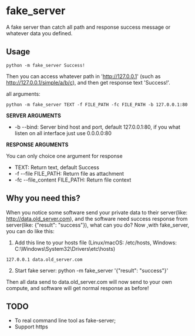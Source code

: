 # fake_server

A fake server than catch all path and response success message or whatever data you defined.

## Usage

`python -m fake_server Success!`

Then you can access whatever path in 'http://127.0.0.1' (such as http://127.0.0.1/simple/a/b/c), and then get response text 'Success!'.

all arguments:

`python -m fake_server TEXT -f FILE_PATH -fc FILE_PATH -b 127.0.0.1:80`

**SERVER ARGUMENTS**
+ -b --bind: Server bind host and port, default 127.0.0.1:80, if you what listen on all interface just use 0.0.0.0:80

**RESPONSE ARGUMENTS**

You can only choice one argument for response

+ TEXT: Return text, default Success
+ -f --file FILE_PATH: Return file as attachment
+ -fc --file_content FILE_PATH: Return file context


## Why you need this?

When you notice some software send your private data to their server(like: http://data.old_server.com), and 
the software need success response from server(like: {"result": "success"}), what can you do?
Now ,with fake_server, you can do like this:

1. Add this line to your hosts file (Linux/macOS: /etc/hosts, Windows: C:\Windows\System32\Drivers\etc\hosts)

`127.0.0.1 data.old_server.com`

2. Start fake server:
python -m fake_server '{"result": "success"}'

Then all data send to data.old_server.com will now send to your own compute, and software will get normal response as before! 

## TODO

+ To real command line tool as fake-server;
+ Support https